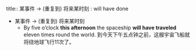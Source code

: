 title:: 某事件 → (重复到) 将来某时刻  : will have done

- 某事件 → (重复到) 将来某时刻
	- By five o’clock **this afternoon** the spaceship **will have traveled** eleven times round the world. 到今天下午五点钟之前，这艘宇宙飞船就将绕地球飞行11次了。